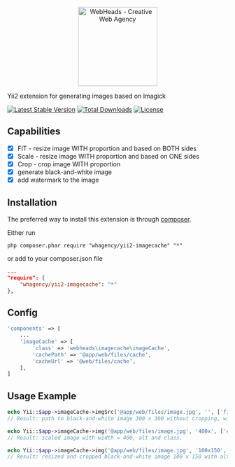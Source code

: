 <p align="center">
    <a href="https://webheads.agency/" target="_blank">
        <img src="https://webheads.agency/files/images/LogoWebHeads.png" width="181" alt="WebHeads - Creative Web Agency">
    </a>
</p>

Yii2 extension for generating images based on Imagick

[![Latest Stable Version](https://poser.pugx.org/whagency/yii2-imagecache/v/stable)](https://packagist.org/packages/whagency/yii2-imagecache)
[![Total Downloads](https://poser.pugx.org/whagency/yii2-imagecache/downloads)](https://packagist.org/packages/whagency/yii2-imagecache)
[![License](https://poser.pugx.org/whagency/yii2-imagecache/license)](https://packagist.org/packages/whagency/yii2-imagecache)


Capabilities
------------

- [x] FIT - resize image WITH proportion and based on BOTH sides
- [x] Scale - resize image WITH proportion and based on ONE sides
- [x] Crop - crop image WITH proportion
- [x] generate black-and-white image
- [x] add watermark to the image

Installation
------------

The preferred way to install this extension is through [composer](http://getcomposer.org/download/).

Either run

```
php composer.phar require "whagency/yii2-imagecache" "*"
```

or add to your composer.json file


```json
...
"require": {
    "whagency/yii2-imagecache": "*"
},
```

Config
------

~~~php
'components' => [
    ...
    'imageCache' => [
        'class' => 'webheads\imagecache\imageCache',
        'cachePath' => '@app/web/files/cache',
        'cacheUrl' => '@web/files/cache',
    ],
]
~~~

Usage Example
-------------

~~~php
echo Yii::$app->imageCache->imgSrc('@app/web/files/image.jpg', '', ['fit' => 300, 'bw' => true, 'watermark' => '@app/web/files/watermark-image.png']);
// Result: path to black-and-white image 300 x 300 without cropping, with watermark.

echo Yii::$app->imageCache->img('@app/web/files/image.jpg', '400x', ['class'=>'my-class', 'alt' => 'Image']);
// Result: scaled image with width = 400, alt and class.

echo Yii::$app->imageCache->img('@app/web/files/image.jpg', '100x150', ['alt' => 'Image'], ['bw' => true]);
// Result: resized and cropped black-and-white image 100 x 150 with alt.
~~~
